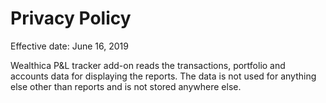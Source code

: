 # Privacy Policy

Effective date: June 16, 2019

Wealthica P&L tracker add-on reads the transactions, portfolio and accounts data for displaying the reports. The data is not used for anything else other than reports and is not stored anywhere else.
